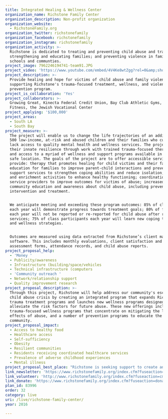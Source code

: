 ```yaml
---
title: Integrated Healing & Wellness Center
organization_name: Richstone Family Center
organization_description: Non-profit organization
organization_website:
  - RichstoneFamily.org
organization_twitter: richstonefamily
organization_facebook: richstonefamily
organization_instagram: richstonefamily
organization_activity: >-
  Richstone is dedicated to treating and preventing child abuse and trauma;
  strengthening and educating families; and preventing violence in families,
  schools and communties.
project_image: 7962246194741-team91.JPG
project_video: 'https://www.youtube.com/embed/4V4Ke8wtZgg?rel=0&amp;showinfo=0'
project_description: >-
  Provide healing and hope for victims of child abuse and family violence by
  supporting Richstone's trauma-focused treatment, wellness, and violence
  prevention program.
project_is_collaboration: 'Yes'
project_collaborators: >-
  Growing Great, Kinecta Federal Credit Union, Bay Club Athletic Gyms, Level 10
  Fitness, the Jewish Vocational Center
project_applying: '$100,000'
project_areas:
  - South LA
  - South Bay
project_measure: >-
  The project will enable us to change the life trajectories of an additional
  500 low-income, at-risk and abused children and their families who currently
  lack access to quality mental health and wellness services. The project builds
  their innate resilience through work with trained trauma-focused therapists
  and access to a myriad of wellness and support programs available in a single
  safe location. The goals of the project are to offer accessible services that
  provide: therapy that promotes healing for child victims and their families;
  education for families to improve parent-child interactions and prevent abuse;
  support services to strengthen coping abilities and reduce isolation; wellness
  and enrichment activities to enhance healthy functioning; coordination among
  service providers to improve outcomes for victims of abuse; increased
  community education and awareness about child abuse, including prevention,
  intervention and treatment. 


  We anticipate meeting and exceeding these program outcomes: 85% of clients
  each year will demonstrate progress towards treatment goals; 80% of families
  each year will not be reported or re-reported for child abuse after receiving
  services; 75% of class participants each year will learn new coping techniques
  and wellness strategies.


  Outcomes are measured using data extracted from Richstone’s client management
  software. This includes monthly evaluations, client satisfaction and
  assessment forms, attendance records, and child abuse reports.
project_proposal_help:
  - 'Money '
  - Publicity/awareness
  - Infrastructure (building/space/vehicles
  - Technical infrastructure (computers
  - 'Community outreach '
  - Network/relationship support
  - Quality improvement research
project_proposal_description: >-
  Through this project, Richstone will help address our community's escalating
  child abuse crisis by creating an integrated program that expands Richstone's
  trauma treatment programs and launches new wellness programs designed to help
  alleviate the risk factors for future abuse. These new offerings include
  trauma-focused wellness programs that concentrate on mitigating the long term
  effects of abuse, and a number of prevention programs to educate the
  community.
project_proposal_impact:
  - Access to healthy food
  - Healthcare access
  - Self-sufficiency
  - Obesity
  - Resilient communities
  - Residents receiving coordinated healthcare services
  - Prevalence of adverse childhood experiences
  - Mental illness
project_proposal_best_place: "Richstone is seeking support to create an integrated healing and wellness center that provides child abuse crisis and long-term treatment and prevention services for victims and families. This broad spectrum of trauma-focused treatment, wellness, and violence prevention programs will fill a void in our community serving vulnerable, high-need communities in L.A. County’s South Bay and neighboring South L.A. areas. \n\nThrough this project, Richstone addresses the South Bay’s escalating child abuse and health crisis by creating an integrated program that expands Richstone’s existing child abuse and trauma treatment programs and unifies them at a single location with new wellness and prevention programs designed to alleviate the risk factors for future abuse and long-term health risks. \n\n●\tTrauma-Focused Treatment- The project expands Richstone’s existing treatment programs that move children and families out of crisis and down the path of healing. It allows more children to receive specialized help through: Assessments that screen children and adults for exposure to trauma and inform the development of treatment plans that care for the well-being of the whole child;  Individual, Family and Group Therapy using a variety of treatment modalities that are trauma-focused, culturally relevant, responsive and appropriate to the individualized needs of children and families; Home Visits that engage families at home, eliminating barriers to participation such as child care and transportation; Therapeutic Support Groups to help children and adults build resilience, coping skills, problem-solving strategies and conflict resolution techniques to increase self-regulation, reduce stress levels and mitigate behavior that may damage their health and well-being. \n●\tLong-Term Effects Treatment- These programs mitigate the long-term effects of trauma and abuse, enabling children and adults to connect with one another, create a safe and engaged community, and gain skills promoting health and productivity. The project includes integrating new Therapeutic Treatments including play therapy, art therapy and pet therapy; Support Groups and Classes that add mindfulness, and targeted substance abuse rehabilitation to our existing anger management and domestic violence support groups; new Health and Wellness Activities including nutrition, fitness, yoga, Tai Chi, self-defense, financial management classes, vocational assessments and job/life-skills programs. Wellness activities will be led by specialized volunteers from partnering organizations including Bay Club athletic gyms, Growing Great, Kinecta FCU and the Jewish Vocational Center. \n●\tPrevention Programs- These programs provide education that disrupts the cycle of abuse and reduces the likelihood of future violence. The project builds upon our existing teen dating violence/healthy relationships workshops, effective parenting and co-parenting workshops, and youth empowerment/social skills development classes."
link_newsletter: 'https://www.richstonefamily.org/index.cfm?fuseaction=donorDrive.contactUs'
link_volunteer: 'http://www.richstonefamily.org/index.cfm?fuseaction=cms.page&id=1021'
link_donate: 'https://www.richstonefamily.org/index.cfm?fuseaction=donate.general'
plan_id: 83996
order: 32
category: live
uri: /live/richstone-family-center/
year: 2016

---
```

